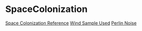 # SpaceColonization

[Space Colonization Reference](https://www.youtube.com/watch?v=kKT0v3qhIQY)
[Wind Sample Used](https://www.freesound.org/people/acclivity/sounds/22818/)
[Perlin Noise](https://www.npmjs.com/package/perlin-noise)
